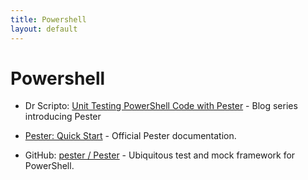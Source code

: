 ```yaml
---
title: Powershell
layout: default
---
```

# Powershell

- Dr Scripto: [Unit Testing PowerShell Code with Pester](https://devblogs.microsoft.com/scripting/unit-testing-powershell-code-with-pester/) - Blog series introducing Pester

- [Pester: Quick Start](https://pester.dev/docs/quick-start) - Official Pester documentation.

- GitHub: [pester / Pester](https://github.com/pester/Pester/) - Ubiquitous test and mock framework for PowerShell.